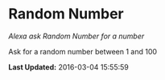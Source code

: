 # Random Number
*Alexa ask Random Number for a number*

Ask for a random number between 1 and 100

**Last Updated:** 2016-03-04 15:55:59